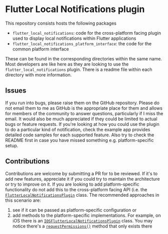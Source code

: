 # Flutter Local Notifications plugin

This repository consists hosts the following packages

- `flutter_local_notifications`: code for the cross-platform facing plugin used to display local notifications within Flutter applications
- `flutter_local_notifications_platform_interface`: the code for the common platform interface

These can be found in the corresponding directories within the same name. Most developers are like here as they are looking to use the `flutter_local_notifications` plugin. There is a readme file within each directory with more information.

## Issues

If you run into bugs, please raise them on the GitHub repository. Please do not email them to me as GitHub is the appropriate place for them and allows for members of the community to answer questions, particularly if I miss the email. It would also be much appreciated if they could be limited to actual bugs or feature requests. If you're looking at how you could use the plugin to do a particular kind of notification, check the example app provides detailed code samples for each supported feature. Also try to check the README first in case you have missed something e.g. platform-specific setup.

## Contributions

Contributions are welcome by submitting a PR for to be reviewed. If it's to add new features, appreciate it if you could try to maintain the architecture or try to improve on it. If you are looking to add platform-specific functionality do not add this to the cross-platform facing API (i.e. the [`FlutterLocalNotificationsPlugin`](https://pub.dev/documentation/flutter_local_notifications/latest/flutter_local_notifications/FlutterLocalNotificationsPlugin-class.html) class. The recommended approaches in this scenario are:

1. see if it can be passed as platform-specific configuration or
2. add methods to the platform-specific implementations. For example, on iOS there is an [`IOSFlutterLocalNotificationsPlugin`](https://pub.dev/documentation/flutter_local_notifications/latest/flutter_local_notifications/IOSFlutterLocalNotificationsPlugin-class.html) class. You may notice there's a [`requestPermissions()`](https://pub.dev/documentation/flutter_local_notifications/latest/flutter_local_notifications/IOSFlutterLocalNotificationsPlugin/requestPermissions.html) method that only exists there

